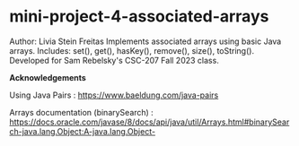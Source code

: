 # mini-project-4-associated-arrays

Author: Livia Stein Freitas
Implements associated arrays using basic Java arrays. Includes: set(), get(), hasKey(), remove(), size(), toString().
Developed for Sam Rebelsky's CSC-207 Fall 2023 class.

**Acknowledgements**

Using Java Pairs : https://www.baeldung.com/java-pairs

Arrays documentation (binarySearch) : https://docs.oracle.com/javase/8/docs/api/java/util/Arrays.html#binarySearch-java.lang.Object:A-java.lang.Object-

